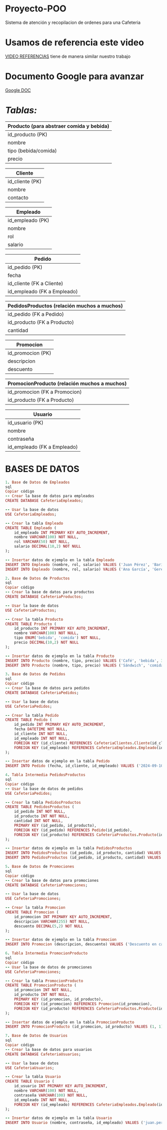 # Proyecto-POO
Sistema de atención y recopilacion de ordenes para una Cafeteria

# Usamos de referencia este video
[VIDEO REFERENCIAS](https://vm.tiktok.com/ZMhJamuf8/)
tiene de manera similar nuestro trabajo

# Documento Google para avanzar
[Google DOC](https://docs.google.com/document/d/1sb42Kf1dQEEU749Q3fiZjkeNDkrSoS8qc3eGnrV0bAE/edit?usp=sharing)

# ***Tablas:***
|Producto (para abstraer comida y bebida)|
|----------------------------------------|
|id_producto (PK)                        |
|nombre                                  |
|tipo (bebida/comida)                    |
|precio                                  |


|Cliente                                 |
|----------------------------------------|
|id_cliente (PK)                         |
|nombre                                  |
|contacto                                |


|Empleado                                |
|----------------------------------------|
|id_empleado (PK)                        |
|nombre                                  |
|rol                                     |
|salario                                 |


|Pedido                                  |
|----------------------------------------|
|id_pedido (PK)                          |
|fecha                                   |
|id_cliente (FK a Cliente)               |
|id_empleado (FK a Empleado)             |


|PedidosProductos (relación muchos a muchos)|
|--------------------------------------------|
|id_pedido (FK a Pedido)                     |
|id_producto (FK a Producto)                 |
|cantidad                                    |


|Promocion                                 |
|------------------------------------------|
|id_promocion (PK)                         |
|descripcion                               |
|descuento                                 |


|PromocionProducto (relación muchos a muchos)|
|--------------------------------------------|
|id_promocion (FK a Promocion)               |
|id_producto (FK a Producto)                 |


|Usuario                                   |
|------------------------------------------|
|id_usuario (PK)                           |
|nombre                                    |
|contraseña                                |
|id_empleado (FK a Empleado)               |

# BASES DE DATOS

```ruby
1. Base de Datos de Empleados
sql
Copiar código
-- Crear la base de datos para empleados
CREATE DATABASE CafeteriaEmpleados;

-- Usar la base de datos
USE CafeteriaEmpleados;

-- Crear la tabla Empleado
CREATE TABLE Empleado (
    id_empleado INT PRIMARY KEY AUTO_INCREMENT,
    nombre VARCHAR(100) NOT NULL,
    rol VARCHAR(50) NOT NULL,
    salario DECIMAL(10,2) NOT NULL
);

-- Insertar datos de ejemplo en la tabla Empleado
INSERT INTO Empleado (nombre, rol, salario) VALUES ('Juan Pérez', 'Barista', 1200.00);
INSERT INTO Empleado (nombre, rol, salario) VALUES ('Ana García', 'Gerente', 2000.00);
```

```ruby
2. Base de Datos de Productos
sql
Copiar código
-- Crear la base de datos para productos
CREATE DATABASE CafeteriaProductos;

-- Usar la base de datos
USE CafeteriaProductos;

-- Crear la tabla Producto
CREATE TABLE Producto (
    id_producto INT PRIMARY KEY AUTO_INCREMENT,
    nombre VARCHAR(100) NOT NULL,
    tipo ENUM('bebida', 'comida') NOT NULL,
    precio DECIMAL(10,2) NOT NULL
);

-- Insertar datos de ejemplo en la tabla Producto
INSERT INTO Producto (nombre, tipo, precio) VALUES ('Café', 'bebida', 3.50);
INSERT INTO Producto (nombre, tipo, precio) VALUES ('Sándwich', 'comida', 5.00);
```

```ruby
3. Base de Datos de Pedidos
sql
Copiar código
-- Crear la base de datos para pedidos
CREATE DATABASE CafeteriaPedidos;

-- Usar la base de datos
USE CafeteriaPedidos;

-- Crear la tabla Pedido
CREATE TABLE Pedido (
    id_pedido INT PRIMARY KEY AUTO_INCREMENT,
    fecha DATETIME NOT NULL,
    id_cliente INT NOT NULL,
    id_empleado INT NOT NULL,
    FOREIGN KEY (id_cliente) REFERENCES CafeteriaClientes.Cliente(id_cliente),
    FOREIGN KEY (id_empleado) REFERENCES CafeteriaEmpleados.Empleado(id_empleado)
);

-- Insertar datos de ejemplo en la tabla Pedido
INSERT INTO Pedido (fecha, id_cliente, id_empleado) VALUES ('2024-09-10 10:30:00', 1, 1);
```

```ruby
4. Tabla Intermedia PedidosProductos
sql
Copiar código
-- Usar la base de datos de pedidos
USE CafeteriaPedidos;

-- Crear la tabla PedidosProductos
CREATE TABLE PedidosProductos (
    id_pedido INT NOT NULL,
    id_producto INT NOT NULL,
    cantidad INT NOT NULL,
    PRIMARY KEY (id_pedido, id_producto),
    FOREIGN KEY (id_pedido) REFERENCES Pedido(id_pedido),
    FOREIGN KEY (id_producto) REFERENCES CafeteriaProductos.Producto(id_producto)
);

-- Insertar datos de ejemplo en la tabla PedidosProductos
INSERT INTO PedidosProductos (id_pedido, id_producto, cantidad) VALUES (1, 1, 2);
INSERT INTO PedidosProductos (id_pedido, id_producto, cantidad) VALUES (1, 2, 1);
```
```ruby
5. Base de Datos de Promociones
sql
Copiar código
-- Crear la base de datos para promociones
CREATE DATABASE CafeteriaPromociones;

-- Usar la base de datos
USE CafeteriaPromociones;

-- Crear la tabla Promocion
CREATE TABLE Promocion (
    id_promocion INT PRIMARY KEY AUTO_INCREMENT,
    descripcion VARCHAR(255) NOT NULL,
    descuento DECIMAL(5,2) NOT NULL
);

-- Insertar datos de ejemplo en la tabla Promocion
INSERT INTO Promocion (descripcion, descuento) VALUES ('Descuento en café', 10.00);
```

```ruby
6. Tabla Intermedia PromocionProducto
sql
Copiar código
-- Usar la base de datos de promociones
USE CafeteriaPromociones;

-- Crear la tabla PromocionProducto
CREATE TABLE PromocionProducto (
    id_promocion INT NOT NULL,
    id_producto INT NOT NULL,
    PRIMARY KEY (id_promocion, id_producto),
    FOREIGN KEY (id_promocion) REFERENCES Promocion(id_promocion),
    FOREIGN KEY (id_producto) REFERENCES CafeteriaProductos.Producto(id_producto)
);

-- Insertar datos de ejemplo en la tabla PromocionProducto
INSERT INTO PromocionProducto (id_promocion, id_producto) VALUES (1, 1);
```
```ruby
7. Base de Datos de Usuarios
sql
Copiar código
-- Crear la base de datos para usuarios
CREATE DATABASE CafeteriaUsuarios;

-- Usar la base de datos
USE CafeteriaUsuarios;

-- Crear la tabla Usuario
CREATE TABLE Usuario (
    id_usuario INT PRIMARY KEY AUTO_INCREMENT,
    nombre VARCHAR(100) NOT NULL,
    contraseña VARCHAR(100) NOT NULL,
    id_empleado INT NOT NULL,
    FOREIGN KEY (id_empleado) REFERENCES CafeteriaEmpleados.Empleado(id_empleado)
);

-- Insertar datos de ejemplo en la tabla Usuario
INSERT INTO Usuario (nombre, contraseña, id_empleado) VALUES ('juan.perez', 'password123', 1);
```
